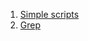1. [Simple scripts](https://github.com/LuciaHeredia/BashScripts/tree/master/simple-scripts)
2. [Grep](https://github.com/LuciaHeredia/BashScripts/tree/master/grep)
